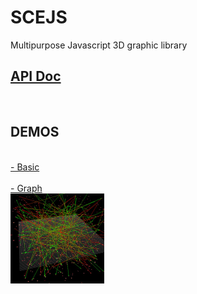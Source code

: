 SCEJS
============

Multipurpose Javascript 3D graphic library<br />
<h2><a href="https://rawgit.com/stormcolor/SCEJS/master/APIdoc/APIdoc/SCE.html">API Doc</a></h2>
<br />

<h2>DEMOS</h2>
<br />
		<a href="http://stormcolour.appspot.com/js/SCEJS/demos/basic/index.html">- Basic</a><br />
<br />
		<a href="http://stormcolour.appspot.com/js/SCEJS/demos/graph/index.html">- Graph</a><br />
		<a href="http://stormcolour.appspot.com/js/SCEJS/demos/graph/index.html"><img src="demos/graph/capture.jpg" style="width:150px"/></a> <br />
<br />



<br />
<br />
